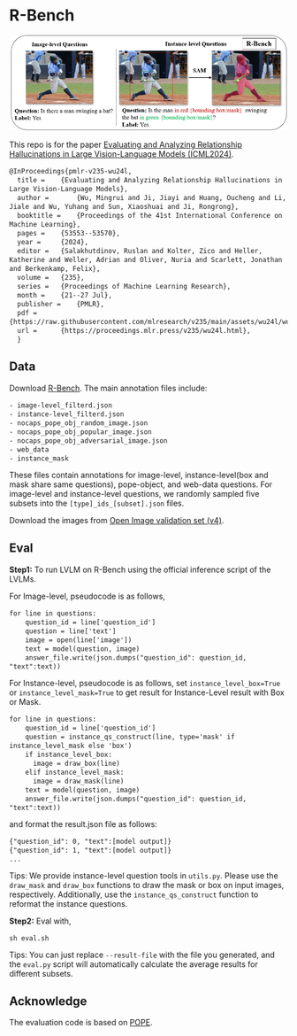 # R-Bench
![teaser](assets/r-bench.png)

This repo is for the paper [Evaluating and Analyzing Relationship Hallucinations in Large Vision-Language Models (ICML2024)](https://www.bing.com/ck/a?!&&p=2f0bd6012a4f4b51JmltdHM9MTcxOTM2MDAwMCZpZ3VpZD0zMjgwNWY0Mi03YmRkLTZkYzEtMTdmNi00YzE3N2FiYjZjODUmaW5zaWQ9NTE4OQ&ptn=3&ver=2&hsh=3&fclid=32805f42-7bdd-6dc1-17f6-4c177abb6c85&psq=Evaluating+and+analyzing+relationship&u=a1aHR0cHM6Ly9hcnhpdi5vcmcvaHRtbC8yNDA2LjE2NDQ5djE&ntb=1).

```
@InProceedings{pmlr-v235-wu24l,
  title = 	 {Evaluating and Analyzing Relationship Hallucinations in Large Vision-Language Models},
  author =       {Wu, Mingrui and Ji, Jiayi and Huang, Oucheng and Li, Jiale and Wu, Yuhang and Sun, Xiaoshuai and Ji, Rongrong},
  booktitle = 	 {Proceedings of the 41st International Conference on Machine Learning},
  pages = 	 {53553--53570},
  year = 	 {2024},
  editor = 	 {Salakhutdinov, Ruslan and Kolter, Zico and Heller, Katherine and Weller, Adrian and Oliver, Nuria and Scarlett, Jonathan and Berkenkamp, Felix},
  volume = 	 {235},
  series = 	 {Proceedings of Machine Learning Research},
  month = 	 {21--27 Jul},
  publisher =    {PMLR},
  pdf = 	 {https://raw.githubusercontent.com/mlresearch/v235/main/assets/wu24l/wu24l.pdf},
  url = 	 {https://proceedings.mlr.press/v235/wu24l.html},
  }
```


## Data
Download [R-Bench](https://drive.google.com/file/d/1sqO0MWBg_HXp5cIKb-nstjNEEk5crUWH/view?usp=sharing).
The main annotation files include:
```
- image-level_filterd.json
- instance-level_filterd.json
- nocaps_pope_obj_random_image.json
- nocaps_pope_obj_popular_image.json
- nocaps_pope_obj_adversarial_image.json
- web_data
- instance_mask
```
These files contain annotations for image-level, instance-level(box and mask share same questions), pope-object, and web-data questions. For image-level and instance-level questions, we randomly sampled five subsets into the `[type]_ids_[subset].json` files.

Download the images from [Open Image validation set (v4)](https://storage.googleapis.com/openimages/web/download_v7.html).

## Eval
**Step1:** To run LVLM on R-Bench using the official inference script of the LVLMs.

For Image-level, pseudocode is as follows,
```
for line in questions:
    question_id = line['question_id']
    question = line['text']
    image = open(line['image'])
    text = model(question, image)
    answer_file.write(json.dumps("question_id": question_id, "text":text))
```

For Instance-level, pseudocode is as follows, set ```instance_level_box=True``` or ```instance_level_mask=True``` to get result for Instance-Level result with Box or Mask.
```
for line in questions:
    question_id = line['question_id']
    question = instance_qs_construct(line, type='mask' if instance_level_mask else 'box')
    if instance_level_box:
      image = draw_box(line)
    elif instance_level_mask:
      image = draw_mask(line)
    text = model(question, image)
    answer_file.write(json.dumps("question_id": question_id, "text":text))
```

and format the result.json file as follows:
```
{"question_id": 0, "text":[model output]}
{"question_id": 1, "text":[model output]}
...
```
Tips: We provide instance-level question tools in `utils.py`. Please use the `draw_mask` and `draw_box` functions to draw the mask or box on input images, respectively. Additionally, use the `instance_qs_construct` function to reformat the instance questions.

**Step2:** Eval with,
```
sh eval.sh
```
Tips: You can just replace ```--result-file``` with the file you generated, and the ```eval.py``` script will automatically calculate the average results for different subsets.

## Acknowledge
The evaluation code is based on [POPE](https://github.com/AoiDragon/POPE).
